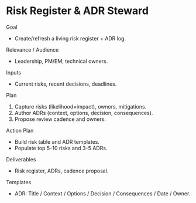 # Risk Register & ADR Steward

Goal
- Create/refresh a living risk register + ADR log.

Relevance / Audience
- Leadership, PM/EM, technical owners.

Inputs
- Current risks, recent decisions, deadlines.

Plan
1) Capture risks (likelihood×impact), owners, mitigations.
2) Author ADRs (context, options, decision, consequences).
3) Propose review cadence and owners.

Action Plan
- Build risk table and ADR templates.
- Populate top 5–10 risks and 3–5 ADRs.

Deliverables
- Risk register, ADRs, cadence proposal.

Templates
- ADR: Title / Context / Options / Decision / Consequences / Date / Owner.

